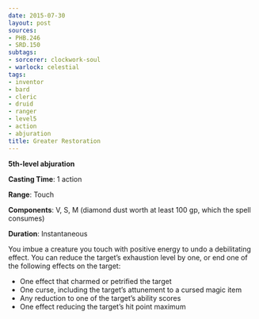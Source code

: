 ```yaml
---
date: 2015-07-30
layout: post
sources:
- PHB.246
- SRD.150
subtags:
- sorcerer: clockwork-soul
- warlock: celestial
tags:
- inventor
- bard
- cleric
- druid
- ranger
- level5
- action
- abjuration
title: Greater Restoration
---
```


**5th-level abjuration**

**Casting Time**: 1 action

**Range**: Touch

**Components**: V, S, M (diamond dust worth at least 100 gp, which the spell consumes)

**Duration**: Instantaneous

You imbue a creature you touch with positive energy to undo a debilitating effect. You can reduce the target’s exhaustion level by one, or end one of the following effects on the target:

* One effect that charmed or petrified the target
* One curse, including the target’s attunement to a cursed magic item
* Any reduction to one of the target’s ability scores
* One effect reducing the target’s hit point maximum
